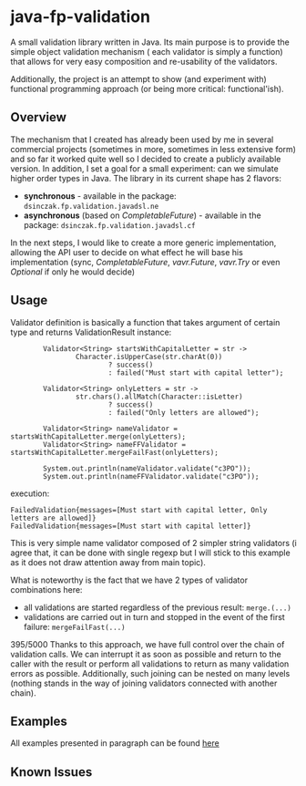 # java-fp-validation
A small validation library written in Java. Its main purpose is to provide the simple object validation mechanism (
each validator is simply a function) that allows for very easy composition and re-usability of the validators.

Additionally, the project is an attempt to show (and experiment with) functional programming approach (or being more 
critical: functional'ish).

## Overview
The mechanism that I created has already been used by me in several commercial projects (sometimes in more, sometimes 
in less extensive form) and so far it worked quite well so I decided to create a publicly available version. 
In addition, I set a goal for a small experiment: can we simulate higher order types in Java. The library in its 
current shape has 2 flavors:
* **synchronous** - available in the package: ```dsinczak.fp.validation.javadsl.ne```
* **asynchronous** (based on *CompletableFuture*) - available in the package: ```dsinczak.fp.validation.javadsl.cf```

In the next steps, I would like to create a more generic implementation, allowing the API user to decide on what effect 
he will base his implementation (sync, *CompletableFuture*, *vavr.Future*, *vavr.Try* or even *Optional* if only he 
would decide)

## Usage
Validator definition is basically a function that takes argument of certain type and returns ValidationResult instance:

````$java
        Validator<String> startsWithCapitalLetter = str ->
                Character.isUpperCase(str.charAt(0))
                        ? success()
                        : failed("Must start with capital letter");

        Validator<String> onlyLetters = str ->
                str.chars().allMatch(Character::isLetter)
                        ? success()
                        : failed("Only letters are allowed");

        Validator<String> nameValidator = startsWithCapitalLetter.merge(onlyLetters);
        Validator<String> nameFFValidator = startsWithCapitalLetter.mergeFailFast(onlyLetters);

        System.out.println(nameValidator.validate("c3PO"));
        System.out.println(nameFFValidator.validate("c3PO"));
````

execution:

```
FailedValidation{messages=[Must start with capital letter, Only letters are allowed]} 
FailedValidation{messages=[Must start with capital letter]} 
```

This is very simple name validator composed of 2 simpler string validators (i agree that, it can be done with single regexp
but I will stick to this example as it does not draw attention away from main topic).

What is noteworthy is the fact that we have 2 types of validator combinations here:
* all validations are started regardless of the previous result: ``merge.(...)``
* validations are carried out in turn and stopped in the event of the first failure: ``mergeFailFast(...)``


395/5000
Thanks to this approach, we have full control over the chain of validation calls. We can interrupt it as soon as possible 
and return to the caller with the result or perform all validations to return as many validation errors as possible. 
Additionally, such joining can be nested on many levels (nothing stands in the way of joining validators connected with 
another chain).
 
 
## Examples
All examples presented in paragraph can be found [here](/src/test/groovy/dsinczak/fp/validation/javadsl/example/ComplexDomainValidationExampleCaseSpec.groovy)

## Known Issues

